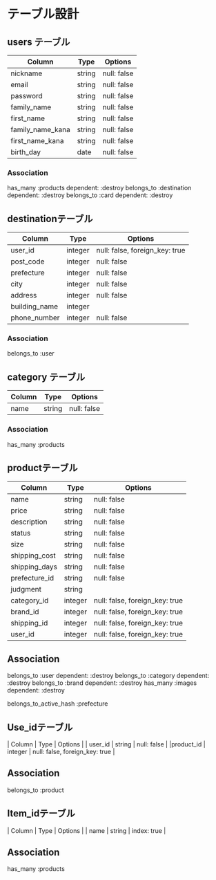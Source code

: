 # テーブル設計

## users テーブル

| Column           | Type   | Options     |
| --------------   | ------ | ----------- |
| nickname         | string | null: false |
| email            | string | null: false |
| password         | string | null: false |
| family_name      | string | null: false |
| first_name       | string | null: false |
| family_name_kana | string | null: false |
| first_name_kana  | string | null: false |
| birth_day	       | date	  | null: false |


### Association

has_many :products dependent: :destroy
belongs_to :destination dependent: :destroy
belongs_to :card dependent: :destroy

##  destinationテーブル

| Column          | Type      | Options                       |
| --------------- | --------- | ----------------------------- |
|user_id	        | integer	  |null: false, foreign_key: true |
|post_code	      | integer	  |null: false                    |
|prefecture	      | integer	  |null: false                    |
|city	            | integer	  |null: false                    |
|address	        | integer	  |null: false                    |
|building_name	  | integer	  |                               |
|phone_number	    | integer   |null: false                    |

### Association

belongs_to :user


## category テーブル

| Column  | Type   | Options     |
| ------- | ------ | ----------- |
| name	  | string | null: false |

### Association

has_many :products

## productテーブル

| Column        |	Type    |	Options                        |
| ------------- | ------- | -----------------------------  |
| name          | string  | null: false                    |
| price	        | string	| null: false                    |
| description	  | string	| null: false                    |
| status	      | string	| null: false                    |
| size	        | string	| null: false                    |
| shipping_cost	| string	| null: false                    |
| shipping_days	| string	| null: false                    |
| prefecture_id	| string	| null: false                    |
| judgment	    | string	|                                |
| category_id	  | integer	| null: false, foreign_key: true |
| brand_id	    | integer	| null: false, foreign_key: true |
| shipping_id	  | integer	| null: false, foreign_key: true |
| user_id	      | integer	| null: false, foreign_key: true |

## Association

belongs_to :user dependent: :destroy
belongs_to :category dependent: :destroy
belongs_to :brand dependent: :destroy
has_many :images dependent: :destroy

belongs_to_active_hash :prefecture


## Use_idテーブル

| Column        |	Type    |	Options                        |
| user_id       |	string	| null: false                    |
|product_id	    | integer	| null: false, foreign_key: true |

## Association

belongs_to :product

## Item_idテーブル

| Column  | Type   | Options     |
| name	  | string | index: true |

## Association

has_many :products